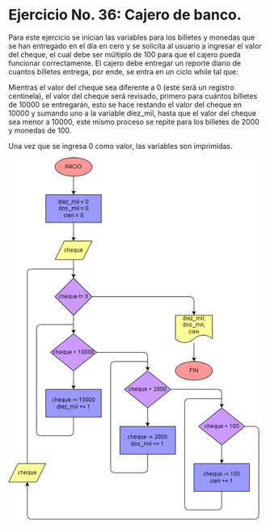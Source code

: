 # Ejercicio No. 36: Cajero de banco.

Para este ejercicio se inician las variables para los billetes y monedas que se han entregado en el día en cero y se solicita al usuario a ingresar el valor del cheque, el cual debe ser múltiplo de 100 para que el cajero pueda funcionar correctamente. El cajero debe entregar un reporte diario de cuantos billetes entrega, por ende, se entra en un ciclo while tal que: 

Mientras el valor del cheque sea diferente a 0 (este será un registro centinela), el valor del cheque será revisado, primero para cuántos billetes de 10000 se entregarán, esto se hace restando el valor del cheque en 10000 y sumando uno a la variable diez_mil, hasta que el valor del cheque sea menor a 10000, este mismo proceso se repite para los billetes de 2000 y monedas de 100.

Una vez que se ingresa 0 como valor, las variables son imprimidas.

![Diagrama](diagrama.png "diagrama de flujo")